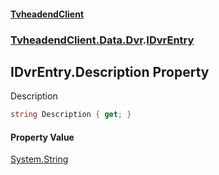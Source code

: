 #### [TvheadendClient](./index.md 'index')
### [TvheadendClient.Data.Dvr](./TvheadendClient-Data-Dvr.md 'TvheadendClient.Data.Dvr').[IDvrEntry](./TvheadendClient-Data-Dvr-IDvrEntry.md 'TvheadendClient.Data.Dvr.IDvrEntry')
## IDvrEntry.Description Property
Description  
```csharp
string Description { get; }
```
#### Property Value
[System.String](https://docs.microsoft.com/en-us/dotnet/api/System.String 'System.String')  
